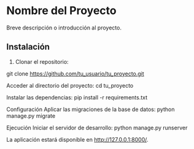 # Nombre del Proyecto

Breve descripción o introducción al proyecto.


## Instalación

1. Clonar el repositorio:

git clone https://github.com/tu_usuario/tu_proyecto.git

Acceder al directorio del proyecto:
cd tu_proyecto

Instalar las dependencias:
pip install -r requirements.txt

Configuración
Aplicar las migraciones de la base de datos:
python manage.py migrate

Ejecución
Iniciar el servidor de desarrollo:
python manage.py runserver


La aplicación estará disponible en http://127.0.0.1:8000/.

